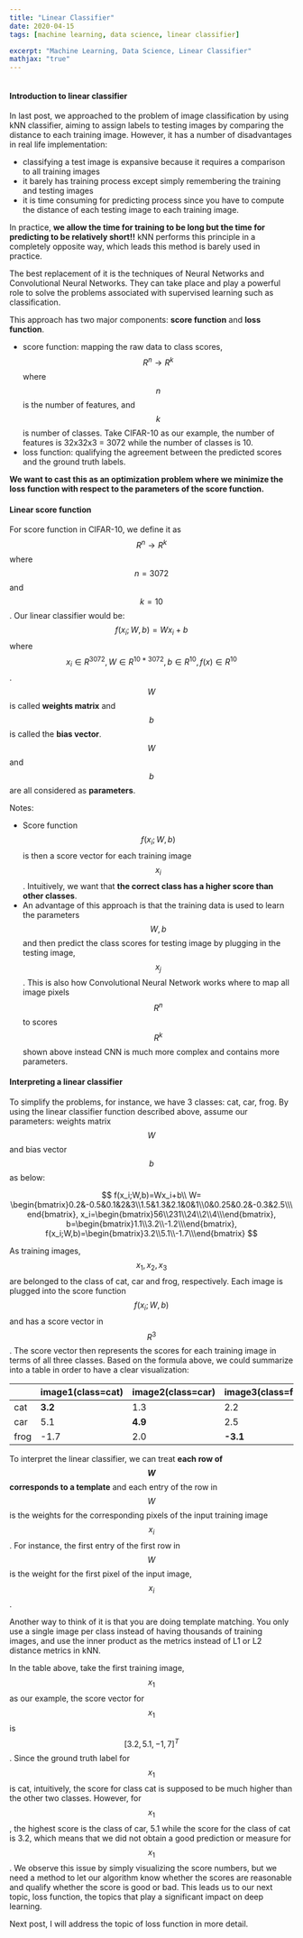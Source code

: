 ```yaml
---
title: "Linear Classifier"
date: 2020-04-15
tags: [machine learning, data science, linear classifier]

excerpt: "Machine Learning, Data Science, Linear Classifier"
mathjax: "true"
---
```

<img src="{{ site.url }}{{ site.baseurl }}/images/linear_classifier/header_image.png" alt="">

#### Introduction to linear classifier

In last post, we approached to the problem of image classification by using kNN classifier, aiming to assign labels to testing images by comparing the distance to each training image. However, it has a number of disadvantages in real life implementation:

- classifying a test image is expansive because it requires a comparison to all training images
- it barely has training process except simply remembering the training and testing images
- it is time consuming for predicting process since you have to compute the distance of each testing image to each training image.

In practice, **we allow the time for training to be long but the time for predicting to be relatively short!!** kNN performs this principle in a completely opposite way, which leads this method is barely used in practice.

The best replacement of it is the techniques of Neural Networks and Convolutional Neural Networks. They can take place and play a powerful role to solve the problems associated with supervised learning such as classification.

This approach has two major components: **score function** and **loss function**.

- score function: mapping the raw data to class scores, $$R^{n}\rightarrow R^{k}$$ where $$n$$ is the number of features, and $$k$$ is number of classes. Take CIFAR-10 as our example, the number of features is 32x32x3 = 3072 while the number of classes is 10.
- loss function: qualifying the agreement between the predicted scores and the ground truth labels.

**We want to cast this as an optimization problem where we minimize the loss function with respect to the parameters of the score function.**



#### Linear score function

For score function in CIFAR-10, we define it as $$R^{n}\rightarrow R^{k}$$ where $$n=3072$$ and $$k=10$$. Our linear classifier would be:
$$
f(x_i;W,b)=Wx_i+b
$$
where $$x_i \in R^{3072},W\in R^{10*3072},b\in R^{10},f(x) \in R^{10}$$. $$W$$ is called **weights matrix** and $$b$$ is called the **bias vector**.  $$W$$ and $$b$$ are all considered as **parameters**.

Notes:

- Score function $$f(x_i;W,b)$$ is then a score vector for each training image $$x_i$$. Intuitively, we want that **the correct class has a higher score than other classes**.
- An advantage of this approach is that the training data is used to learn the parameters $$W,b$$ and then predict the class scores for testing image by plugging in the testing image, $$x_j$$. This is also how Convolutional Neural Network works where to map all image pixels $$R^n$$ to scores $$R^k$$ shown above instead CNN is much more complex and contains more parameters.



#### Interpreting a linear classifier

To simplify the problems, for instance, we have 3 classes: cat, car, frog.  By using the linear classifier function described above, assume our parameters: weights matrix $$W$$ and bias vector $$b$$ as below:

$$
f(x_i;W,b)=Wx_i+b\\
W= \begin{bmatrix}0.2&-0.5&0.1&2&3\\1.5&1.3&2.1&0&1\\0&0.25&0.2&-0.3&2.5\\\end{bmatrix},
x_i=\begin{bmatrix}56\\231\\24\\2\\4\\\end{bmatrix},
b=\begin{bmatrix}1.1\\3.2\\-1.2\\\end{bmatrix},
f(x_i;W,b)=\begin{bmatrix}3.2\\5.1\\-1.7\\\end{bmatrix}
$$

As training images, $$x_1,x_2,x_3$$ are belonged to the class of cat, car and frog, respectively. Each image is plugged into the score function $$f(x_i;W,b)$$ and has a score vector in $$R^3$$. The score vector then represents the scores for each training image in terms of all three classes. Based on the formula above, we could summarize into a table in order to have a clear visualization:

|      | image1(class=cat) | image2(class=car) | image3(class=frog) |
| ---- | ----------------- | ----------------- | ------------------ |
| cat  | **3.2**           | 1.3               | 2.2                |
| car  | 5.1               | **4.9**           | 2.5                |
| frog | -1.7              | 2.0               | **-3.1**           |



To interpret the linear classifier, we can treat **each row of $$W$$ corresponds to a template** and each entry of the row in $$W$$ is the weights for the corresponding pixels of the input training image $$x_i$$. For instance, the first entry of the first row in $$W$$ is the weight for the first pixel of the input image, $$x_i$$.

Another way to think of it is that you are doing template matching. You only use a single image per class instead of having thousands of training images, and use the inner product as the metrics instead of L1 or L2 distance metrics in kNN.

In the table above, take the first training image, $$x_1$$ as our example, the score vector for $$x_1$$ is $$[3.2,5.1,-1,7]^T$$. Since the ground truth label for $$x_1$$ is cat, intuitively, the score for class cat is supposed to be much higher than the other two classes. However, for $$x_1$$, the highest score is the class of car, 5.1 while the score for the class of cat is 3.2, which means that we did not obtain a good prediction or measure for $$x_1$$. We observe this issue by simply visualizing the score numbers, but we need a method to let our algorithm know whether the scores are reasonable and qualify whether the score is good or bad. This leads us to our next topic, loss function, the topics that play a significant impact on deep learning.

Next post, I will address the topic of loss function in more detail. 
